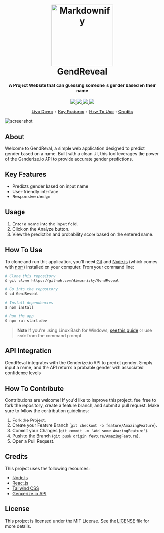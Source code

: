 <h1 align="center">
  <br>
  <a href="#"><img src="https://github.com/user-attachments/assets/db27d98c-36f1-4994-9c1a-7ac18de97f85" alt="Markdownify" width="200"></a>
  <br>
  GendReveal
  <br>
</h1>

<h4 align="center">A Project Website that can guessing someone`s gender based on their name</h4>

<p align="center">
  <a href="https://www.linkedin.com/in/dimasrizkymaulana/">
    <img src="https://img.shields.io/badge/LinkedIn-Connect-blue.svg?style=flat&logo=linkedin">
  </a>
  <a href="https://github.com/dimasrisky">
    <img src="https://img.shields.io/badge/GitHub-Follow-black.svg?style=flat&logo=github">
  </a>
  <a href="https://www.instagram.com/your-profile">
    <img src="https://img.shields.io/badge/Instagram-Follow-E4405F.svg?style=flat&logo=instagram">
  </a>
  <a href="https://dribbble.com/your-profile">
    <img src="https://img.shields.io/badge/Dribbble-Follow-ff69b4.svg?style=flat&logo=dribbble">
  </a>
</p>

<p align="center">
  <a href="https://gendreveal.vercel.app/">Live Demo</a> •
  <a href="#key-features">Key Features</a> •
  <a href="#how-to-use">How To Use</a> •
  <a href="#credits">Credits</a>
</p>

![screenshot](https://github.com/user-attachments/assets/9def2c37-760b-430a-b273-283064eaaa52)

## About
Welcome to GendReval, a simple web application designed to predict gender based on a name. Built with a clean UI, this tool leverages the power of the Genderize.io API to provide accurate gender predictions.

## Key Features

* Predicts gender based on input name
* User-friendly interface
* Responsive design

## Usage

1. Enter a name into the input field.
2. Click on the Analyze button.
3. View the prediction and probability score based on the entered name.

## How To Use

To clone and run this application, you'll need [Git](https://git-scm.com) and [Node.js](https://nodejs.org/en/download/) (which comes with [npm](http://npmjs.com)) installed on your computer. From your command line:

```bash
# Clone this repository
$ git clone https://github.com/dimasrisky/GendReveal

# Go into the repository
$ cd GendReveal

# Install dependencies
$ npm install

# Run the app
$ npm run start:dev
```

> **Note**
> If you're using Linux Bash for Windows, [see this guide](https://www.howtogeek.com/261575/how-to-run-graphical-linux-desktop-applications-from-windows-10s-bash-shell/) or use `node` from the command prompt.

## API Integration

GendReval integrates with the Genderize.io API to predict gender. Simply input a name, and the API returns a probable gender with associated confidence levels

## How To Contribute

Contributions are welcome! If you'd like to improve this project, feel free to fork the repository, create a feature branch, and submit a pull request. Make sure to follow the contribution guidelines:

1. Fork the Project.
2. Create your Feature Branch (`git checkout -b feature/AmazingFeature`).
3. Commit your Changes (`git commit -m 'Add some AmazingFeature'`).
4. Push to the Branch (`git push origin feature/AmazingFeature`).
5. Open a Pull Request.

## Credits

This project uses the following resources:

- [Node.js](https://nodejs.org/)
- [React.js](https://react.dev/)
- [Tailwind CSS](https://react.dev/)
- [Genderize.io API](https://genderize.io/documentation)

## License

This project is licensed under the MIT License. See the [LICENSE](./LICENSE) file for more details.
